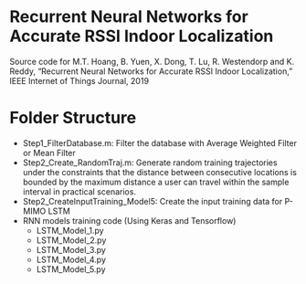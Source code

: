 # Recurrent Neural Networks for Accurate RSSI Indoor Localization

Source code for M.T. Hoang, B. Yuen, X. Dong, T. Lu, R. Westendorp and K. Reddy, “Recurrent Neural Networks for Accurate RSSI Indoor Localization,” IEEE Internet of Things Journal, 2019


# Folder Structure
*  Step1_FilterDatabase.m: Filter the database with Average Weighted Filter or Mean Filter
*  Step2_Create_RandomTraj.m: Generate random training trajectories under the constraints that the distance between consecutive locations is bounded by 
the maximum distance a user can travel within the sample interval in practical scenarios.
*  Step2_CreateInputTraining_Model5: Create the input training data for P-MIMO LSTM
*  RNN models training code (Using Keras and Tensorflow) 
   *  LSTM_Model_1.py 
   *  LSTM_Model_2.py
   *  LSTM_Model_3.py
   *  LSTM_Model_4.py
   *  LSTM_Model_5.py


